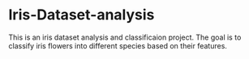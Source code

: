 # Iris-Dataset-analysis
This is an iris dataset analysis and classificaion project. The goal is to classify iris flowers into different species based on their features.
